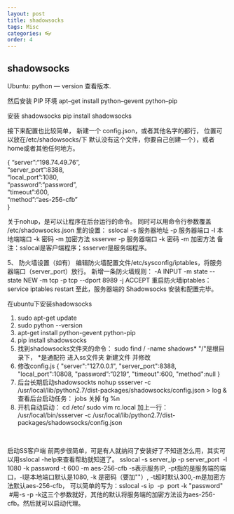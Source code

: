 ```yaml
---
layout: post
title: shadowsocks
tags: Misc
categories: 👓
order: 4
---
```



## shadowsocks
Ubuntu:
python — version    查看版本. 

然后安装 PIP 环境
apt–get install python–gevent python–pip

安装  shadowsocks
pip install shadowsocks


接下来配置也比较简单，
新建一个 config.json，或者其他名字的都行，
位置可以放在/etc/shadowsocks/下
默认没有这个文件，你要自己创建一个），或者home或者其他任何地方。


{
“server”:“198.74.49.76”,  
“server_port”:8388,  
“local_port”:1080,  
“password”:“password”,  
“timeout”:600,  
“method”:“aes-256-cfb”  
}


关于nohup，是可以让程序在后台运行的命令。
同时可以用命令行参数覆盖 /etc/shadowsocks.json 里的设置：
sslocal -s 服务器地址 -p 服务器端口 -l 本地端端口 -k 密码 -m 加密方法
ssserver -p 服务器端口 -k 密码 -m 加密方法
备注：sslocal是客户端程序；ssserver是服务端程序。


5、 防火墙设置（如有）
编辑防火墙配置文件/etc/sysconfig/iptables，将服务器端口（server_port）放行。
新增一条防火墙规则：
-A INPUT -m state --state NEW -m tcp -p tcp --dport 8989 -j ACCEPT
重启防火墙iptables：
service iptables restart
至此，服务器端的 Shadowsocks 安装和配置完毕。




在ubuntu下安装shadowsocks
1. sudo apt-get update
2. sudo python --version
3. apt-get install python-gevent python-pip
4. pip install shadowsocks
5. 找到shadowsocks文件夹的命令： sudo find / -name shadows* "/"是根目录下， *是通配符
进入ss文件夹 新建文件 并修改
6. 修改config.js
{
"server":"127.0.0.1",
"server_port":8388,
"local_port":10808,
"password”:”0219“,
"timeout":600,
"method":null
}
7. 后台长期启动shadowsockts
nohup ssserver -c /usr/local/lib/python2.7/dist-packages/shadowsocks/config.json \> log &
查看后台启动任务： jobs
关掉 fg %n
 
8. 开机自动启动：
cd /etc/
sudo vim rc.local
加上一行：
/usr/local/bin/ssserver -c /usr/local/lib/python2.7/dist-packages/shadowsocks/config.json
 

 

启动SS客户端
前两步很简单，可是有人就纳闷了安装好了不知道怎么用，其实可以用sslocal -help来查看帮助就知道了。
sslocal -s server_ip -p server_port  -l 1080 -k password -t 600 -m aes-256-cfb
-s表示服务IP, -pt指的是服务端的端口，-l是本地端口默认是1080, -k 是密码（要加""）, -t超时默认300,-m是加密方法默认aes-256-cfb，
可以简单的写为：sslocal -s ip  -p  port -k "password"    #用-s -p -k这三个参数就好，其他的默认将服务端的加密方法设为aes-256-cfb。然后就可以启动代理。




